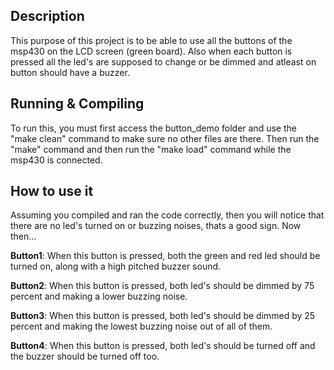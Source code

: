 ## Description
This purpose of this project is to be able to use all the buttons of the msp430
on the LCD screen (green board). Also when each button is pressed all the
led's are supposed to change or be dimmed and atleast on button should have a buzzer.


## Running & Compiling
To run this, you must first access the button_demo folder and use the "make
clean" command to make sure no other files are there. Then run the "make"
command and then run the "make load" command while the msp430 is connected.


## How to use it
Assuming you compiled and ran the code correctly, then you will notice that
there are no led's turned on or buzzing noises, thats a good sign. Now then...

__Button1__: When this button is pressed, both the green and red led should be
turned on, along with a high pitched buzzer sound.

__Button2__: When this button is pressed, both led's should be dimmed by 75
percent and making a lower buzzing noise.

__Button3__: When this button is pressed, both led's should be dimmed by 25
percent and making the lowest buzzing noise out of all of them.

__Button4__: When this button is pressed, both led's should be turned off and the
buzzer should be turned off too.
